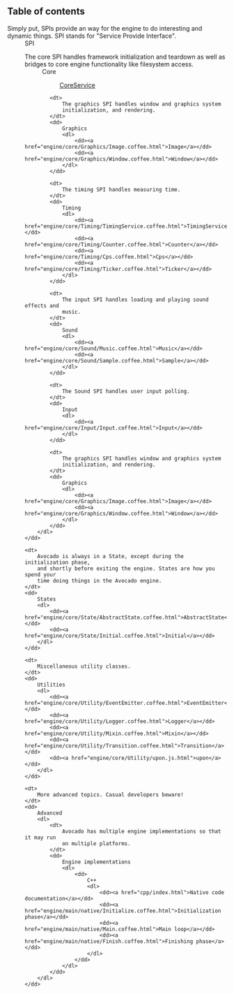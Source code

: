 ## Table of contents

<dl>
	<dt>
		Simply put, SPIs provide an way for the engine to do interesting and
		dynamic things. SPI stands for "Service Provide Interface".
	</dt>
	<dd>
		SPI
		<dl>
			<dt>
				The core SPI handles framework initialization and teardown as
				well as bridges to core engine functionality like filesystem
				access.
			</dt>
			<dd>
				Core
				<dl>
					<dd><a href="engine/core/CoreService.coffee.html">CoreService</a></dd>
				</dl>
			</dd>
			
			<dt>
				The graphics SPI handles window and graphics system
				initialization, and rendering.
			</dt>
			<dd>
				Graphics
				<dl>
					<dd><a href="engine/core/Graphics/Image.coffee.html">Image</a></dd>
					<dd><a href="engine/core/Graphics/Window.coffee.html">Window</a></dd>
				</dl>
			</dd>
			
			<dt>
				The timing SPI handles measuring time.
			</dt>
			<dd>
				Timing
				<dl>
					<dd><a href="engine/core/Timing/TimingService.coffee.html">TimingService</a></dd>
					<dd><a href="engine/core/Timing/Counter.coffee.html">Counter</a></dd>
					<dd><a href="engine/core/Timing/Cps.coffee.html">Cps</a></dd>
					<dd><a href="engine/core/Timing/Ticker.coffee.html">Ticker</a></dd>
				</dl>
			</dd>
			
			<dt>
				The input SPI handles loading and playing sound effects and
				music.
			</dt>
			<dd>
				Sound
				<dl>
					<dd><a href="engine/core/Sound/Music.coffee.html">Music</a></dd>
					<dd><a href="engine/core/Sound/Sample.coffee.html">Sample</a></dd>
				</dl>
			</dd>
			
			<dt>
				The Sound SPI handles user input polling.
			</dt>
			<dd>
				Input
				<dl>
					<dd><a href="engine/core/Input/Input.coffee.html">Input</a></dd>
				</dl>
			</dd>
			
			<dt>
				The graphics SPI handles window and graphics system
				initialization, and rendering.
			</dt>
			<dd>
				Graphics
				<dl>
					<dd><a href="engine/core/Graphics/Image.coffee.html">Image</a></dd>
					<dd><a href="engine/core/Graphics/Window.coffee.html">Window</a></dd>
				</dl>
			</dd>
		</dl>
	</dd>
	
	<dt>
		Avocado is always in a State, except during the initialization phase,
		and shortly before exiting the engine. States are how you spend your
		time doing things in the Avocado engine.	
	</dt>
	<dd>
		States
		<dl>
			<dd><a href="engine/core/State/AbstractState.coffee.html">AbstractState</a></dd>
			<dd><a href="engine/core/State/Initial.coffee.html">Initial</a></dd>
		</dl>
	</dd>
	
	<dt>
		Miscellaneous utility classes.
	</dt>
	<dd>
		Utilities
		<dl>
			<dd><a href="engine/core/Utility/EventEmitter.coffee.html">EventEmitter</a></dd>
			<dd><a href="engine/core/Utility/Logger.coffee.html">Logger</a></dd>
			<dd><a href="engine/core/Utility/Mixin.coffee.html">Mixin</a></dd>
			<dd><a href="engine/core/Utility/Transition.coffee.html">Transition</a></dd>
			<dd><a href="engine/core/Utility/upon.js.html">upon</a></dd>
		</dl>
	</dd>
	
	<dt>
		More advanced topics. Casual developers beware!	
	</dt>
	<dd>
		Advanced
		<dl>
			<dt>
				Avocado has multiple engine implementations so that it may run
				on multiple platforms.
			</dt>
			<dd>
				Engine implementations
				<dl>
					<dd>
						C++
						<dl>
							<dd><a href="cpp/index.html">Native code documentation</a></dd>
							<dd><a href="engine/main/native/Initialize.coffee.html">Initialization phase</a></dd>
							<dd><a href="engine/main/native/Main.coffee.html">Main loop</a></dd>
							<dd><a href="engine/main/native/Finish.coffee.html">Finishing phase</a></dd>
						</dl>
					</dd>
				</dl>
			</dd>
		</dl>
	</dd>
</dl>
